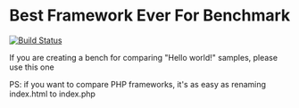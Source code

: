 Best Framework Ever For Benchmark
=================================

[![Build Status](https://secure.travis-ci.org/alexandresalome/Best-Framework-Ever-For-Benchmarks.png)](https://travis-ci.org/alexandresalome/Best-Framework-Ever-For-Benchmarks)

If you are creating a bench for comparing "Hello world!" samples, please use this one

PS: if you want to compare PHP frameworks, it's as easy as renaming index.html to index.php
